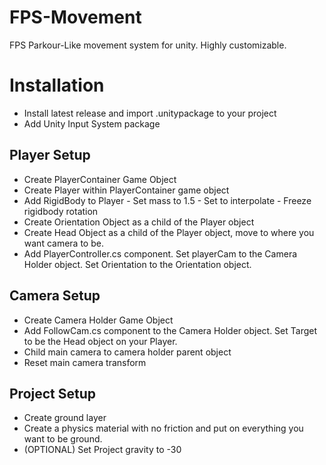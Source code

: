 # FPS-Movement
FPS Parkour-Like movement system for unity. Highly customizable.

# Installation
- Install latest release and import .unitypackage to your project
- Add Unity Input System package

## Player Setup
- Create PlayerContainer Game Object
- Create Player within PlayerContainer game object
- Add RigidBody to Player - Set mass to 1.5 - Set to interpolate - Freeze rigidbody rotation
- Create Orientation Object as a child of the Player object
- Create Head Object as a child of the Player object, move to where you want camera to be.
- Add PlayerController.cs component. Set playerCam to the Camera Holder object. Set Orientation to the Orientation object.

## Camera Setup
- Create Camera Holder Game Object
- Add FollowCam.cs component to the Camera Holder object. Set Target to be the Head object on your Player.
- Child main camera to camera holder parent object
- Reset main camera transform

## Project Setup
- Create ground layer
- Create a physics material with no friction and put on everything you want to be ground.
- (OPTIONAL) Set Project gravity to -30
